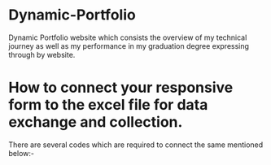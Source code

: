 # Dynamic-Portfolio
Dynamic Portfolio website which consists the overview of my technical journey as well as my performance in my graduation degree expressing through by website.

# How to connect your responsive form to the excel file for data exchange and collection.
 There are several codes which are required to connect the same mentioned below:-

 <script>
    const scriptURL = '<URL>'
    const form = document.forms['submit-to-google-sheet']
  
    form.addEventListener('submit', e => {
      e.preventDefault()
      fetch(scriptURL, { method: 'POST', body: new FormData(form)})
        .then(response => console.log('Success!', response))
        .catch(error => console.error('Error!', error.message))
    })
  </script>
